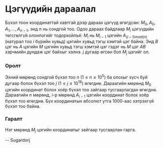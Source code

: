 Цэгүүдийн дараалал
==================

Бүхэл тоон координаттай хавтгай дээр дараах цэгүүд ѳгѳгдсѳн: $M_0, A_0, A_1, ... , A_{n - 1}$, энд $n$ нь сондгой тоо. Одоо дараах байдлаар $M_i$ цэгүүдийн тѳгсгѳлгүй олонлогийг тодорхойлъё: $M_i$ нь $M_{i-1}$ цэгийн $A_{(i-1)mod(n)}$ (натурал тоо $i$ бүрийн хувьд) цэгийн хувьд тэгш хэмтэй цэг байна. Энд $B$ цэг нь $A$ цэгийн $M$ цэгийн хувьд тэгш хэмтэй цэг гэдэг нь $M$ цэг $AB$ хэрчмийн дундаж цэг байхыг хэлнэ. $j$ дугаар ѳгсѳн бол $M_j$ цэгийг ол. 

### Оролт

Эхний мѳрѳнд сондгой бүхэл тоо $n$  ($1 ≤ n ≤ 10^5$) ба олохыг хүсч буй дугаар болох бүхэл тоо $j$ ($1 ≤ j ≤ 10^{18}$) ѳгѳгднѳ. Дараагийн мѳрѳнд $M_0$ цэгийн координат болох хоёр бүхэл тоо зайгаар тусгаарлагдан ѳгѳгднѳ. Дараагийн $n$ мѳрѳнд, $i$-р мѳрѳнд $A_{i-1}$ цэгийн координат болох хоёр бүхэл тоо ѳгѳгднѳ. Бүх координатын абсолют утга $1000$-аас хэтрэхгүй бүхэл тоо байна.

### Гаралт

Нэг мѳрѳнд $M_j$ цэгийн координатыг зайгаар тусгаарлан гарга.

-- Sugardorj
